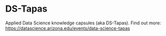 # DS-Tapas
Applied Data Science knowledge capsules (aka DS-Tapas). Find out more: https://datascience.arizona.edu/events/data-science-tapas 
